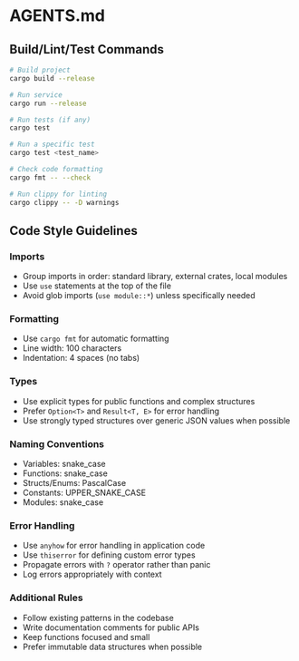 # AGENTS.md

## Build/Lint/Test Commands

```bash
# Build project
cargo build --release

# Run service
cargo run --release

# Run tests (if any)
cargo test

# Run a specific test
cargo test <test_name>

# Check code formatting
cargo fmt -- --check

# Run clippy for linting
cargo clippy -- -D warnings
```

## Code Style Guidelines

### Imports
- Group imports in order: standard library, external crates, local modules
- Use `use` statements at the top of the file
- Avoid glob imports (`use module::*`) unless specifically needed

### Formatting
- Use `cargo fmt` for automatic formatting
- Line width: 100 characters
- Indentation: 4 spaces (no tabs)

### Types
- Use explicit types for public functions and complex structures
- Prefer `Option<T>` and `Result<T, E>` for error handling
- Use strongly typed structures over generic JSON values when possible

### Naming Conventions
- Variables: snake_case
- Functions: snake_case
- Structs/Enums: PascalCase
- Constants: UPPER_SNAKE_CASE
- Modules: snake_case

### Error Handling
- Use `anyhow` for error handling in application code
- Use `thiserror` for defining custom error types
- Propagate errors with `?` operator rather than panic
- Log errors appropriately with context

### Additional Rules
- Follow existing patterns in the codebase
- Write documentation comments for public APIs
- Keep functions focused and small
- Prefer immutable data structures when possible
